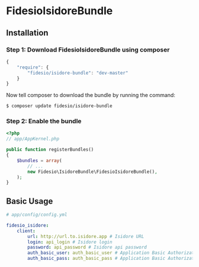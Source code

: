 FidesioIsidoreBundle
======================

## Installation

### Step 1: Download FidesioIsidoreBundle using composer
```js
{
    "require": {
        "fidesio/isidore-bundle": "dev-master"
    }
}
```

Now tell composer to download the bundle by running the command:

``` bash
$ composer update fidesio/isidore-bundle
```

### Step 2: Enable the bundle

``` php
<?php
// app/AppKernel.php

public function registerBundles()
{
    $bundles = array(
        // ...
        new Fidesio\IsidoreBundle\FidesioIsidoreBundle(),
    );
}
```

## Basic Usage

``` yaml
# app/config/config.yml

fidesio_isidore:
    client:
        url: http://url.to.isidore.app # Isidore URL
        login: api_login # Isidore login
        password: api_password # Isidore api password
        auth_basic_user: auth_basic_user # Application Basic Authorization `user` if needed
        auth_basic_pass: auth_basic_pass # Application Basic Authorization `password` if needed
```
